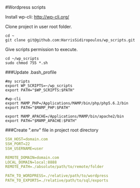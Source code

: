 #Wordpress scripts

Install wp-cli: http://wp-cli.org/

Clone project in user root folder.
```
cd ~
git clone git@github.com:HarrisSidiropoulos/wp_scripts.git
```
Give scripts permission to execute.

```
cd ~/wp_scripts
sudo chmod 755 *.sh
```

###Update .bash_profile

```
#my scripts
export WP_SCRIPTS=~/wp_scripts
export PATH="$WP_SCRIPTS:$PATH"

#wp-cli
export MAMP_PHP=/Applications/MAMP/bin/php/php5.6.2/bin
export PATH="$MAMP_PHP:$PATH"

export MAMP_APACHE=/Applications/MAMP/bin/apache2/bin
export PATH="$MAMP_APACHE:$PATH"
```



###Create ".env" file in project root directory

```yaml
SSH_HOST=domain.com
SSH_PORT=22
SSH_USERNAME=user

REMOTE_DOMAIN=domain.com
LOCAL_DOMAIN=local:8888
REMOTE_PATH=./absolute/path/to/remote/folder

PATH_TO_WORDPRESS=./relative/path/to/wordpress
PATH_TO_EXPORTS=./relative/path/to/sql/exports

```

